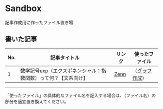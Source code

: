 # Sandbox
記事作成用に作ったファイル置き場

## 書いた記事

| No.  | 記事タイトル                                                                 | リンク                                                                                   | 使ったファイル |
|------|------------------------------------------------------------------------------|------------------------------------------------------------------------------------------|----------------|
| 1    | 数学記号exp（エクスポネンシャル：指数関数）って何？【文系向け】              | [Zenn](https://zenn.dev/channnnsm/articles/accba953773366)                             | （[グラフ作成](https://github.com/channnnsm/sandbox/blob/main/generate_graph_images.py)） |

---

「使ったファイル」の具体的なファイル名を記入する場合は、（ファイル名）の部分を適宜置き換えてください。
